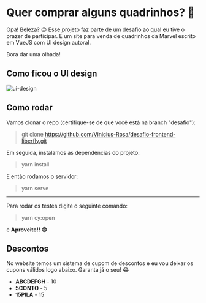 # Quer comprar alguns quadrinhos? 💬

Opa! Beleza? 😉
Esse projeto faz parte de um desafio ao qual eu tive o prazer de participar. É um site para venda de quadrinhos da Marvel escrito em VueJS com UI design autoral.

Bora dar uma olhada!
## Como ficou o UI design
![ui-design](https://i.imgur.com/wDHdTcy.png)

## Como rodar

Vamos clonar o repo (certifique-se de que você está na branch "desafio"):
> git clone https://github.com/Vinicius-Rosa/desafio-frontend-liberfly.git

Em seguida, instalamos as dependências do projeto:
> yarn install

E então rodamos o servidor:
> yarn serve

------	
Para rodar os testes digite o seguinte comando:
> yarn cy:open

e **Aproveite!! 😊**


## Descontos
No website temos um sistema de cupom de descontos e eu vou deixar os cupons válidos logo abaixo. Garanta já o seu! 😂

 - **ABCDEFGH** - 10 
 - **5CONTO** - 5
 - **15PILA** - 15

